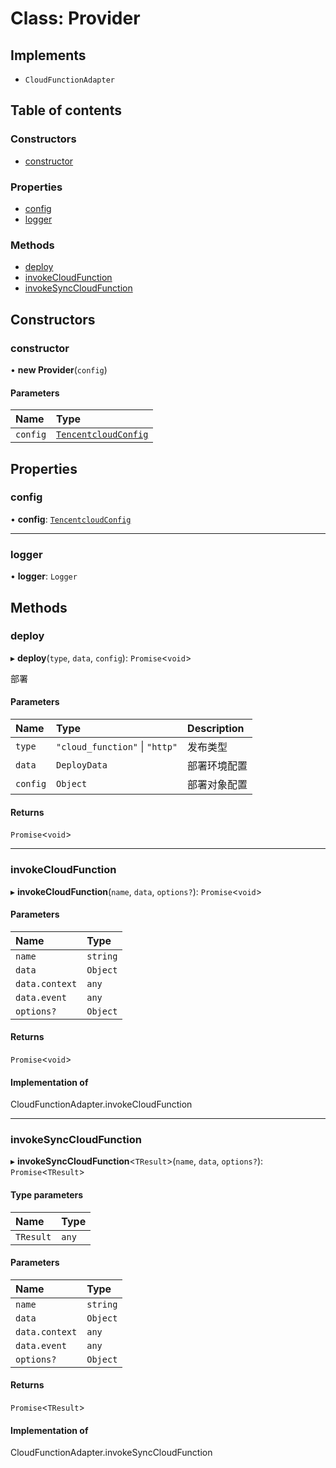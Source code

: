 # Class: Provider

## Implements

- `CloudFunctionAdapter`

## Table of contents

### Constructors

- [constructor](Provider.md#constructor)

### Properties

- [config](Provider.md#config)
- [logger](Provider.md#logger)

### Methods

- [deploy](Provider.md#deploy)
- [invokeCloudFunction](Provider.md#invokecloudfunction)
- [invokeSyncCloudFunction](Provider.md#invokesynccloudfunction)

## Constructors

### constructor

• **new Provider**(`config`)

#### Parameters

| Name | Type |
| :------ | :------ |
| `config` | [`TencentcloudConfig`](../modules.md#tencentcloudconfig) |

## Properties

### config

• **config**: [`TencentcloudConfig`](../modules.md#tencentcloudconfig)

___

### logger

• **logger**: `Logger`

## Methods

### deploy

▸ **deploy**(`type`, `data`, `config`): `Promise`<`void`\>

部署

#### Parameters

| Name | Type | Description |
| :------ | :------ | :------ |
| `type` | ``"cloud_function"`` \| ``"http"`` | 发布类型 |
| `data` | `DeployData` | 部署环境配置 |
| `config` | `Object` | 部署对象配置 |

#### Returns

`Promise`<`void`\>

___

### invokeCloudFunction

▸ **invokeCloudFunction**(`name`, `data`, `options?`): `Promise`<`void`\>

#### Parameters

| Name | Type |
| :------ | :------ |
| `name` | `string` |
| `data` | `Object` |
| `data.context` | `any` |
| `data.event` | `any` |
| `options?` | `Object` |

#### Returns

`Promise`<`void`\>

#### Implementation of

CloudFunctionAdapter.invokeCloudFunction

___

### invokeSyncCloudFunction

▸ **invokeSyncCloudFunction**<`TResult`\>(`name`, `data`, `options?`): `Promise`<`TResult`\>

#### Type parameters

| Name | Type |
| :------ | :------ |
| `TResult` | `any` |

#### Parameters

| Name | Type |
| :------ | :------ |
| `name` | `string` |
| `data` | `Object` |
| `data.context` | `any` |
| `data.event` | `any` |
| `options?` | `Object` |

#### Returns

`Promise`<`TResult`\>

#### Implementation of

CloudFunctionAdapter.invokeSyncCloudFunction
